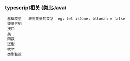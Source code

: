 ### typescript相关 (类比Java)
     
     基础类型   表明变量的类型  eg: let isDone: blloean = false
     变量声明
     接口
     类
     函数
     泛型
     枚举
     类型推论
            





      


        


         


          

          



     





   

    


